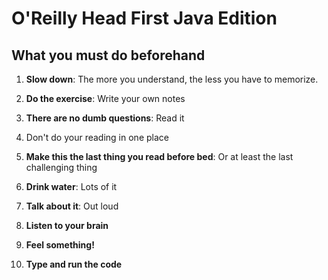 # O'Reilly Head First Java Edition

## What you must do beforehand

1. **Slow down**: The more you understand, the less you have to memorize.

2. **Do the exercise**: Write your own notes

3. **There are no dumb questions**: Read it

4. Don't do your reading in one place

5. **Make this the last thing you read before bed**: Or at least the last challenging thing

6. **Drink water**: Lots of it

7. **Talk about it**: Out loud

8. **Listen to your brain**

9. **Feel something!**

10. **Type and run the code**
